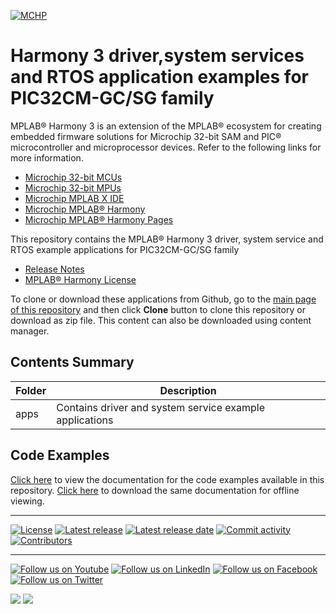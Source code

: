 ﻿[![MCHP](https://www.microchip.com/ResourcePackages/Microchip/assets/dist/images/logo.png)](https://www.microchip.com)

# Harmony 3 driver,system services and RTOS application examples for PIC32CM-GC/SG family

MPLAB® Harmony 3 is an extension of the MPLAB® ecosystem for creating embedded firmware solutions for Microchip 32-bit SAM and PIC® microcontroller and microprocessor devices.  Refer to the following links for more information.

- [Microchip 32-bit MCUs](https://www.microchip.com/design-centers/32-bit)
- [Microchip 32-bit MPUs](https://www.microchip.com/design-centers/32-bit-mpus)
- [Microchip MPLAB X IDE](https://www.microchip.com/mplab/mplab-x-ide)
- [Microchip MPLAB® Harmony](https://www.microchip.com/mplab/mplab-harmony)
- [Microchip MPLAB® Harmony Pages](https://microchip-mplab-harmony.github.io/)

This repository contains the MPLAB® Harmony 3 driver, system service and RTOS example applications for PIC32CM-GC/SG family

- [Release Notes](release_notes.md)
- [MPLAB® Harmony License](Microchip_SLA001.md)

To clone or download these applications from Github, go to the [main page of this repository](https://github.com/Microchip-MPLAB-Harmony/core_apps_pic32cm_sg_gc) and then click **Clone** button to clone this repository or download as zip file.
This content can also be downloaded using content manager.

## Contents Summary

| Folder     | Description                             |
| ---        | ---                                     |
| apps       | Contains driver and system service example applications |


## Code Examples

[Click here](https://onlinedocs.microchip.com/v2/keyword-lookup?keyword=CORE_APPS_PIC32CM_SG_GC_INTRODUCTION&redirect=true) to view the documentation for the code examples available in this repository. 
[Click here](https://onlinedocs.microchip.com/download/GUID-4BCE8A69-E6DF-47BB-BA73-881CBC27599E?type=webhelp) to download the same documentation for offline viewing.
____

[![License](https://img.shields.io/badge/license-Harmony%20license-orange.svg)](https://github.com/Microchip-MPLAB-Harmony/core_apps_pic32cm_sg_gc/blob/master/mplab_harmony_license.md)
[![Latest release](https://img.shields.io/github/release/Microchip-MPLAB-Harmony/core_apps_pic32cm_sg_gc.svg)](https://github.com/Microchip-MPLAB-Harmony/core_apps_pic32cm_sg_gc/releases/latest)
[![Latest release date](https://img.shields.io/github/release-date/Microchip-MPLAB-Harmony/core_apps_pic32cm_sg_gc.svg)](https://github.com/Microchip-MPLAB-Harmony/core_apps_pic32cm_sg_gc/releases/latest)
[![Commit activity](https://img.shields.io/github/commit-activity/y/Microchip-MPLAB-Harmony/core_apps_pic32cm_sg_gc.svg)](https://github.com/Microchip-MPLAB-Harmony/core_apps_pic32cm_sg_gc/graphs/commit-activity)
[![Contributors](https://img.shields.io/github/contributors-anon/Microchip-MPLAB-Harmony/core_apps_pic32cm_sg_gc.svg)]()

____

[![Follow us on Youtube](https://img.shields.io/badge/Youtube-Follow%20us%20on%20Youtube-red.svg)](https://www.youtube.com/user/MicrochipTechnology)
[![Follow us on LinkedIn](https://img.shields.io/badge/LinkedIn-Follow%20us%20on%20LinkedIn-blue.svg)](https://www.linkedin.com/company/microchip-technology)
[![Follow us on Facebook](https://img.shields.io/badge/Facebook-Follow%20us%20on%20Facebook-blue.svg)](https://www.facebook.com/microchiptechnology/)
[![Follow us on Twitter](https://img.shields.io/twitter/follow/MicrochipTech.svg?style=social)](https://twitter.com/MicrochipTech)

[![](https://img.shields.io/github/stars/Microchip-MPLAB-Harmony/core_apps_pic32cm_sg_gc.svg?style=social)]()
[![](https://img.shields.io/github/watchers/Microchip-MPLAB-Harmony/core_apps_pic32cm_sg_gc.svg?style=social)]()